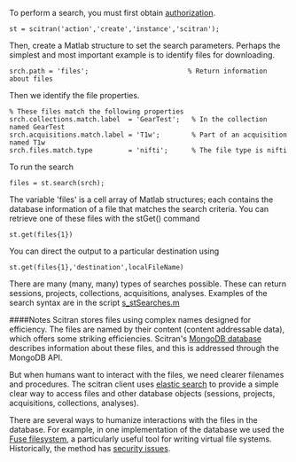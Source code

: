 
To perform a search, you must first obtain [authorization](https://github.com/scitran/client/wiki/Authorization).  

    st = scitran('action','create','instance','scitran');

Then, create a Matlab structure to set the search parameters. Perhaps the simplest and most important example is to identify files for downloading. 

    srch.path = 'files';                         % Return information about files

Then we identify the file properties.  

    % These files match the following properties
    srch.collections.match.label  = 'GearTest';   % In the collection named GearTest
    srch.acquisitions.match.label = 'T1w';        % Part of an acquisition named T1w
    srch.files.match.type         = 'nifti';      % The file type is nifti

To run the search

    files = st.search(srch);

The variable 'files' is a cell array of Matlab structures;  each contains the database information of a file that matches the search criteria.  You can retrieve one of these files with the stGet() command

    st.get(files{1})

You can direct the output to a particular destination using

    st.get(files{1},'destination',localFileName)

There are many (many, many) types of searches possible.  These can return sessions, projects, collections, acquisitions, analyses.  Examples of the search syntax are in the script
[s_stSearches.m](https://github.com/scitran/client/blob/master/matlab/scripts/s_stSearches.m)

####Notes
Scitran stores files using complex names designed for efficiency.  The files are named by their content (content addressable data), which offers some striking efficiencies. Scitran's [MongoDB database](https://www.mongodb.org/) describes information about these files, and this is addressed through the MongoDB API.

But when humans want to interact with the files, we need clearer filenames and procedures.  The scitran client uses [elastic search](http://joelabrahamsson.com/elasticsearch-101/) to provide a simple clear way to access files and other database objects (sessions, projects, acquisitions, collections, analyses).

There are several ways to humanize interactions with the files in the database.  For example, in one implementation of the database we used the [Fuse filesystem](https://en.wikipedia.org/wiki/Filesystem_in_Userspace), a particularly useful tool for writing virtual file systems.  Historically, the method has [security issues](https://github.com/libfuse/libfuse/issues/15).

